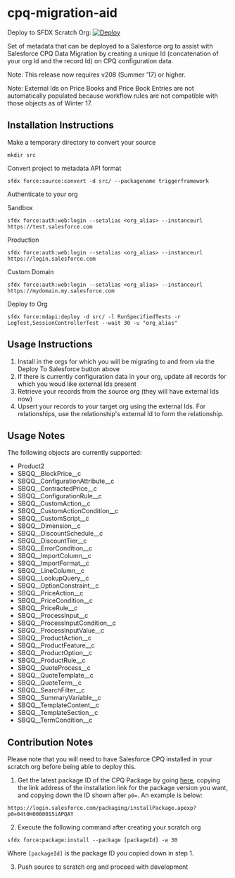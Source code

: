 # cpq-migration-aid

Deploy to SFDX Scratch Org:
[![Deploy](https://deploy-to-sfdx.com/dist/assets/images/DeployToSFDX.svg)](https://deploy-to-sfdx.com)

Set of metadata that can be deployed to a Salesforce org to assist with Salesforce CPQ Data Migration by creating a unique Id (concatenation of your org Id and the record Id) on CPQ configuration data.

Note: This release now requires v208 (Summer '17) or higher. 

Note: External Ids on Price Books and Price Book Entries are not automatically populated because workflow rules are not compatible with those objects as of Winter 17.

## Installation Instructions
Make a temporary directory to convert your source
```
mkdir src
```
Convert project to metadata API format
```
sfdx force:source:convert -d src/ --packagename triggerframework
```

Authenticate to your org

Sandbox
```
sfdx force:auth:web:login --setalias <org_alias> --instanceurl https://test.salesforce.com
```
Production
```
sfdx force:auth:web:login --setalias <org_alias> --instanceurl https://login.salesforce.com
```
Custom Domain
```
sfdx force:auth:web:login --setalias <org_alias> --instanceurl https://mydomain.my.salesforce.com
```

Deploy to Org
```
sfdx force:mdapi:deploy -d src/ -l RunSpecifiedTests -r LogTest,SessionControllerTest --wait 30 -u "org_alias"
```

## Usage Instructions
1. Install in the orgs for which you will be migrating to and from via the Deploy To Salesforce button above
2. If there is currently configuration data in your org, update all records for which you woud like external Ids present
3. Retrieve your records from the source org (they will have external Ids now)
4. Upsert your records to your target org using the external Ids. For relationships, use the relationship's external Id to form the relationship. 

## Usage Notes
The following objects are currently supported:
* Product2
* SBQQ__BlockPrice__c
* SBQQ__ConfigurationAttribute__c
* SBQQ__ContractedPrice__c
* SBQQ__ConfigurationRule__c
* SBQQ__CustomAction__c
* SBQQ__CustomActionCondition__c
* SBQQ__CustomScript__c
* SBQQ__Dimension__c
* SBQQ__DiscountSchedule__c
* SBQQ__DiscountTier__c
* SBQQ__ErrorCondition__c
* SBQQ__ImportColumn__c
* SBQQ__ImportFormat__c
* SBQQ__LineColumn__c
* SBQQ__LookupQuery__c
* SBQQ__OptionConstraint__c
* SBQQ__PriceAction__c
* SBQQ__PriceCondition__c
* SBQQ__PriceRule__c
* SBQQ__ProcessInput__c
* SBQQ__ProcessInputCondition__c
* SBQQ__ProcessInputValue__c
* SBQQ__ProductAction__c
* SBQQ__ProductFeature__c
* SBQQ__ProductOption__c
* SBQQ__ProductRule__c
* SBQQ__QuoteProcess__c
* SBQQ__QuoteTemplate__c
* SBQQ__QuoteTerm__c
* SBQQ__SearchFilter__c
* SBQQ__SummaryVariable__c
* SBQQ__TemplateContent__c
* SBQQ__TemplateSection__c
* SBQQ__TermCondition__c

## Contribution Notes
Please note that you will need to have Salesforce CPQ installed in your scratch org before being able to deploy this. 
1. Get the latest package ID of the CPQ Package by going [here](https://steelbrick2.force.com/apex/installpremium), copying the link address of the installation link for the package version you want, and copying down the ID shown after ```p0=```. An example is below:
```
https://login.salesforce.com/packaging/installPackage.apexp?p0=04t0H0000015iAPQAY
```
2. Execute the following command after creating your scratch org
```
sfdx force:package:install --package [packageId] -w 30
```
Where ```[packageId]``` is the package ID you copied down in step 1.

3. Push source to scratch org and proceed with development
